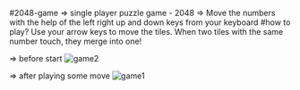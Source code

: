 #2048-game
=> single player puzzle game - 2048
=> Move the numbers with the help of the left right up and down keys from your keyboard
#how to play?
 Use your arrow keys to move the tiles. When two tiles with the same number touch, they merge into one!
 
=> before start
![game2](https://user-images.githubusercontent.com/80638381/187662278-f6c2f120-382b-477f-aff6-a295d28dab0a.jpeg)

=> after playing some move
![game1](https://user-images.githubusercontent.com/80638381/187662210-69f27cae-913f-4b9f-991b-d6aaa39f841a.jpeg)
